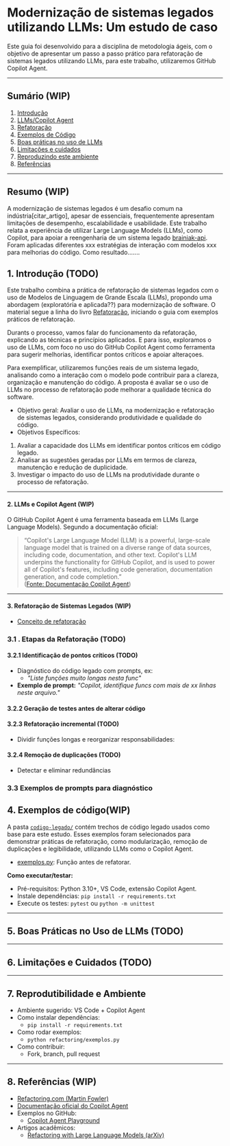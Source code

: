 # Modernização de sistemas legados utilizando LLMs: Um estudo de caso

Este guia foi desenvolvido para a disciplina de metodologia ágeis, com o objetivo de apresentar um passo a passo prático para refatoração de sistemas legados utilizando LLMs, para este trabalho, utilizaremos GitHub Copilot Agent.

---

## Sumário (WIP)

1. [Introdução](#1-introdução)
2. [LLMs/Copilot Agent](#2-conhecendo-o-copilot-agent)
3. [Refatoração](#3-etapas-práticas-da-refatoração)
4. [Exemplos de Código](#4-exemplos-de-código)
5. [Boas práticas no uso de LLMs](#5-boas-práticas-no-uso-de-llms)
6. [Limitações e cuidados](#6-limitações-e-cuidados)
7. [Reproduzindo este ambiente](#7-reprodutibilidade-e-ambiente)
8. [Referências](#8-Referências)

---

## Resumo (WIP)

A modernização de sistemas legados é um desafio comum na indústria[citar_artigo], apesar de essenciais, frequentemente apresentam limitações de desempenho, escalabilidade e usabilidade. Este trabalho relata a experiência de utilizar Large Language Models (LLMs), como Copilot, para apoiar a reengenharia de um sistema legado [brainiak-api](https://github.com/bmentges/brainiak_api). Foram aplicadas diferentes xxx estratégias de interação com modelos xxx para melhorias do código. Como resultado.......

## 1. Introdução (TODO)

Este trabalho combina a prática de refatoração de sistemas legados com o uso de Modelos de Linguagem de Grande Escala (LLMs), propondo uma abordagem (exploratória e aplicada??) para modernização de software. O material segue a linha do livro [Refatoração](<(https://refactoring.com/)>), iniciando o guia com exemplos práticos de refatoração.

Durants o processo, vamos falar do funcionamento da refatoração, explicando as técnicas e princípios aplicados. E para isso, exploramos o uso de LLMs, com foco no uso do GitHub Copilot Agent como ferramenta para sugerir melhorias, identificar pontos críticos e apoiar alteraçoes.

Para exemplificar, utilizaremos funções reais de um sistema legado, analisando como a interação com o modelo pode contribuir para a clareza, organização e manutenção do código. A proposta é avaliar se o uso de LLMs no processo de refatoração pode melhorar a qualidade técnica do software.

- Objetivo geral:
  Avaliar o uso de LLMs, na modernização e refatoração de sistemas legados, considerando produtividade e qualidade do código.
- Objetivos Específicos:

1.  Avaliar a capacidade dos LLMs em identificar pontos críticos em código legado.
2.  Analisar as sugestões geradas por LLMs em termos de clareza, manutenção e redução de duplicidade.
3.  Investigar o impacto do uso de LLMs na produtividade durante o processo de refatoração.

---

#### 2. LLMs e Copilot Agent (WIP)

O GitHub Copilot Agent é uma ferramenta baseada em LLMs (Large Language Models). Segundo a documentação oficial:

> “Copilot's Large Language Model (LLM) is a powerful, large-scale language model that is trained on a diverse range of data sources, including code, documentation, and other text. Copilot's LLM underpins the functionality for GitHub Copilot, and is used to power all of Copilot's features, including code generation, documentation generation, and code completion.”  
> ([Fonte: Documentação Copilot Agent](https://docs.github.com/en/copilot/building-copilot-extensions/building-a-copilot-agent-for-your-copilot-extension/using-copilots-llm-for-your-agent))

---

#### 3. Refatoração de Sistemas Legados (WIP)

- [Conceito de refatoração](1-conceito-refatoracao.md)

### 3.1 . Etapas da Refatoração (TODO)

#### 3.2.1 Identificação de pontos críticos (TODO)

- Diagnóstico do código legado com prompts, ex:
  - _"Liste funções muito longas nesta func"_
- **Exemplo de prompt:** _"Copilot, identifique funcs com mais de xx linhas neste arquivo."_

#### 3.2.2 Geração de testes antes de alterar código

#### 3.2.3 Refatoração incremental (TODO)

- Dividir funções longas e reorganizar responsabilidades:

#### 3.2.4 Remoção de duplicações (TODO)

- Detectar e eliminar redundâncias

### 3.3 Exemplos de prompts para diagnóstico

## 4. Exemplos de código(WIP)

A pasta [`codigo-legado/`](./codigo-legado) contém trechos de código legado usados como base para este estudo.
Esses exemplos foram selecionados para demonstrar práticas de refatoração, como modularização, remoção de duplicações e legibilidade, utilizando LLMs como o Copilot Agent.

- [exemplos.py](https://github.com/derliaparecida/refact-agile/blob/main/docs/codigo-legado/exemplos.py): Função antes de refatorar.

**Como executar/testar:**

- Pré-requisitos: Python 3.10+, VS Code, extensão Copilot Agent.
- Instale dependências: `pip install -r requirements.txt`
- Execute os testes: `pytest` ou `python -m unittest`

---

## 5. Boas Práticas no Uso de LLMs (TODO)

---

## 6. Limitações e Cuidados (TODO)

---

## 7. Reprodutibilidade e Ambiente

- Ambiente sugerido: VS Code + Copilot Agent
- Como instalar dependências:
  - `pip install -r requirements.txt`
- Como rodar exemplos:
  - `python refactoring/exemplos.py`
- Como contribuir:
  - Fork, branch, pull request

---

## 8. Referências (WIP)

- [Refactoring.com (Martin Fowler)](https://refactoring.com/)
- [Documentação oficial do Copilot Agent](https://docs.github.com/en/copilot)
- Exemplos no GitHub:
  - [Copilot Agent Playground](https://github.com/github/copilot-agent)
- Artigos acadêmicos:
  - [Refactoring with Large Language Models (arXiv)](https://arxiv.org/abs/2305.00000)
